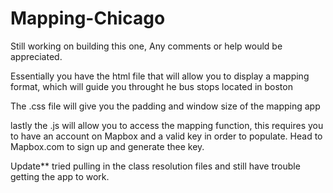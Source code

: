 # Mapping-Chicago

Still working on building this one, Any comments or help would be appreciated. 

Essentially you have the html file that will allow you to display a mapping format, which will guide you throught he bus stops located in boston

The .css file will give you the padding and window size of the mapping app

lastly the .js will allow you to access the mapping function, this requires you to have an account on Mapbox and a valid key in order to populate. Head to Mapbox.com to sign up and generate thee key. 

Update** tried pulling in the class resolution files and still have trouble getting the app to work.

